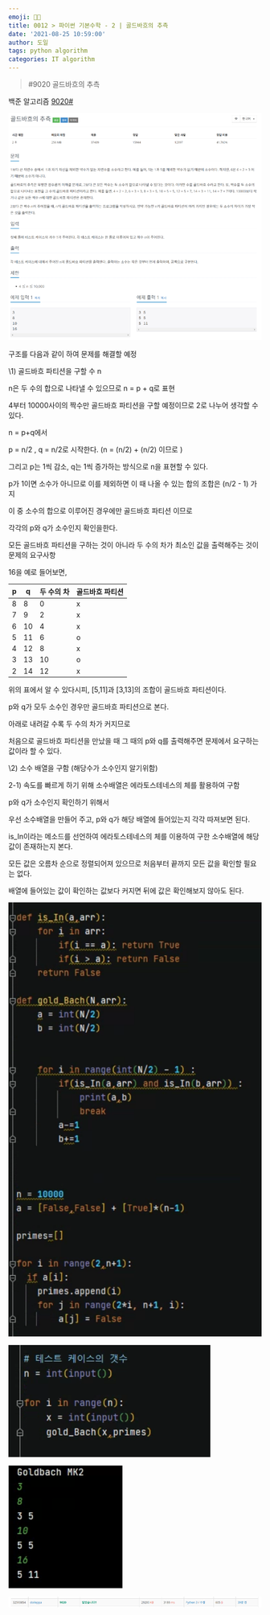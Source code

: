 ```yaml
---
emoji: 👨‍💻
title: 0012 > 파이썬 기본수학 - 2 | 골드바흐의 추측
date: '2021-08-25 10:59:00'
author: 도일
tags: python algorithm
categories: IT algorithm
---
```

> 
> \#9020 골드바흐의 추측



백준 알고리즘 [9020#](https://www.acmicpc.net/problem/9020)

![img](./img/image.png)



구조를 다음과 같이 하여 문제를 해결할 예정

\1) 골드바흐 파티션을 구할 수 n 

  n은 두 수의 합으로 나타낼 수 있으므로 n = p + q로 표현

 4부터 10000사이의 짝수만 골드바흐 파티션을 구할 예정이므로 2로 나누어 생각할 수 있다.

  n = p+q에서 

 p = n/2 , q = n/2로 시작한다. (n = (n/2) + (n/2) 이므로 )

 그리고 p는 1씩 감소, q는 1씩 증가하는 방식으로 n을 표현할 수 있다.

 p가 1이면 소수가 아니므로 이를 제외하면 이 때 나올 수 있는 합의 조합은 (n/2 - 1) 가지

 이 중 소수의 합으로 이루어진 경우에만 골드바흐 파티션 이므로

 각각의 p와 q가 소수인지 확인을한다.

 모든 골드바흐 파티션을 구하는 것이 아니라 두 수의 차가 최소인 값을 출력해주는 것이 문제의 요구사항



16을 예로 들어보면,

| p    | q    | 두 수의 차 | 골드바흐 파티션 |
| ---- | ---- | ---------- | --------------- |
| 8    | 8    | 0          | x               |
| 7    | 9    | 2          | x               |
| 6    | 10   | 4          | x               |
| 5    | 11   | 6          | o               |
| 4    | 12   | 8          | x               |
| 3    | 13   | 10         | o               |
| 2    | 14   | 12         | x               |

위의 표에서 알 수 있다시피, [5,11]과 [3,13]의 조합이 골드바흐 파티션이다.

p와 q가 모두 소수인 경우만 골드바흐 파티션으로 본다.

아래로 내려갈 수록 두 수의 차가 커지므로

처음으로 골드바흐 파티션을 만났을 때 그 때의 p와 q를 출력해주면 문제에서 요구하는 값이라 할 수 있다.



\2) 소수 배열을 구함 (해당수가 소수인지 알기위함)

 2-1) 속도를 빠르게 하기 위해 소수배열은 에라토스테네스의 체를 활용하여 구함 

p와 q가 소수인지 확인하기 위해서

 우선 소수배열을 만들어 주고, p와 q가 해당 배열에 들어있는지 각각 따져보면 된다.

 is_In이라는 메소드를 선언하여 에라토스테네스의 체를 이용하여 구한 소수배열에 해당 값이 존재하는지 본다.

 모든 값은 오름차 순으로 정렬되어져 있으므로 처음부터 끝까지 모든 값을 확인할 필요는 없다.

 배열에 들어있는 값이 확인하는 값보다 커지면 뒤에 값은 확인해보지 않아도 된다.



![img](./img/image-1636009141885164.png)



![img](./img/image-1636009141885165.png)

![img](./img/image-1636009141885166.png)



![img](./img/image-1636009141885167.png)